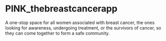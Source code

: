 # PINK_thebreastcancerapp
A one-stop space for all women associated with breast cancer, the ones looking for awareness, undergoing treatment, or the survivors of cancer, so they can come together to form a safe community.
